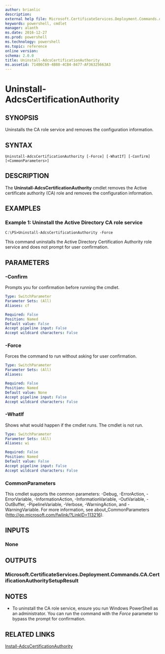 ```yaml
---
author: brianlic
description: 
external help file: Microsoft.CertificateServices.Deployment.Commands.dll-Help.xml
keywords: powershell, cmdlet
manager: alanth
ms.date: 2016-12-27
ms.prod: powershell
ms.technology: powershell
ms.topic: reference
online version: 
schema: 2.0.0
title: Uninstall-AdcsCertificationAuthority
ms.assetid: 714B6C69-4B88-4CB4-8477-AF36325663A3
---
```


# Uninstall-AdcsCertificationAuthority

## SYNOPSIS
Uninstalls the CA role service and removes the configuration information.

## SYNTAX

```
Uninstall-AdcsCertificationAuthority [-Force] [-WhatIf] [-Confirm] [<CommonParameters>]
```

## DESCRIPTION
The **Uninstall-AdcsCertificationAuthority** cmdlet removes the Active certificate authority (CA) role and removes the configuration information.

## EXAMPLES

### Example 1: Uninstall the Active Directory CA role service
```
C:\PS>Uninstall-AdcsCertificationAuthority -Force
```

This command uninstalls the Active Directory Certification Authority role service and does not prompt for user confirmation.

## PARAMETERS

### -Confirm
Prompts you for confirmation before running the cmdlet.

```yaml
Type: SwitchParameter
Parameter Sets: (All)
Aliases: cf

Required: False
Position: Named
Default value: False
Accept pipeline input: False
Accept wildcard characters: False
```

### -Force
Forces the command to run without asking for user confirmation.

```yaml
Type: SwitchParameter
Parameter Sets: (All)
Aliases: 

Required: False
Position: Named
Default value: None
Accept pipeline input: False
Accept wildcard characters: False
```

### -WhatIf
Shows what would happen if the cmdlet runs.
The cmdlet is not run.

```yaml
Type: SwitchParameter
Parameter Sets: (All)
Aliases: wi

Required: False
Position: Named
Default value: False
Accept pipeline input: False
Accept wildcard characters: False
```

### CommonParameters
This cmdlet supports the common parameters: -Debug, -ErrorAction, -ErrorVariable, -InformationAction, -InformationVariable, -OutVariable, -OutBuffer, -PipelineVariable, -Verbose, -WarningAction, and -WarningVariable. For more information, see about_CommonParameters (http://go.microsoft.com/fwlink/?LinkID=113216).

## INPUTS

### None

## OUTPUTS

### Microsoft.CertificateServices.Deployment.Commands.CA.CertificationAuthoritySetupResult

## NOTES
* To uninstall the CA role service, ensure you run Windows PowerShell as an administrator. You can run the command with the *Force* parameter to bypass the prompt for confirmation.

## RELATED LINKS

[Install-AdcsCertificationAuthority](./Install-AdcsCertificationAuthority.md)

